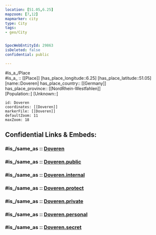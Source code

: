 ```yaml
---
location: [51.05,6.25] 
mapzoom: [7,12] 
mapmarker: city 
type: City
tags:
- geo/City


SpocWebEntityId: 29863
isDeleted: false
confidential: public

---
```

#is_a_/Place  
#is_a_ :: [[Place]] 
[has_place_longitude::6.25] 
[has_place_latitude::51.05] 
[name::Doveren] 
has_place_country:: [[Germany]]  
has_place_province:: [[NordRhein-Westfahlen]]  
[Population::] 
[Unknown::] 


```leaflet
id: Doveren
coordinates: [[Doveren]] 
markerFile: [[Doveren]] 
defaultZoom: 11 
maxZoom: 18
```


## Confidential Links & Embeds: 

### #is_/same_as :: [Doveren](/_Standards/Earth/Continent/Europe/Europe~Central/Germany/Germany~West/Nordrhein-Westfalen/counties~NW/Heinsberg/cities~Heinsberg/Hückelhoven/Doveren.md) 

### #is_/same_as :: [Doveren.public](/_public/Earth/Continent/Europe/Europe~Central/Germany/Germany~West/Nordrhein-Westfalen/counties~NW/Heinsberg/cities~Heinsberg/Hückelhoven/Doveren.public.md) 

### #is_/same_as :: [Doveren.internal](/_internal/Earth/Continent/Europe/Europe~Central/Germany/Germany~West/Nordrhein-Westfalen/counties~NW/Heinsberg/cities~Heinsberg/Hückelhoven/Doveren.internal.md) 

### #is_/same_as :: [Doveren.protect](/_protect/Earth/Continent/Europe/Europe~Central/Germany/Germany~West/Nordrhein-Westfalen/counties~NW/Heinsberg/cities~Heinsberg/Hückelhoven/Doveren.protect.md) 

### #is_/same_as :: [Doveren.private](/_private/Earth/Continent/Europe/Europe~Central/Germany/Germany~West/Nordrhein-Westfalen/counties~NW/Heinsberg/cities~Heinsberg/Hückelhoven/Doveren.private.md) 

### #is_/same_as :: [Doveren.personal](/_personal/Earth/Continent/Europe/Europe~Central/Germany/Germany~West/Nordrhein-Westfalen/counties~NW/Heinsberg/cities~Heinsberg/Hückelhoven/Doveren.personal.md) 

### #is_/same_as :: [Doveren.secret](/_secret/Earth/Continent/Europe/Europe~Central/Germany/Germany~West/Nordrhein-Westfalen/counties~NW/Heinsberg/cities~Heinsberg/Hückelhoven/Doveren.secret.md)

